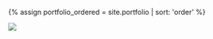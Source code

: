 {% assign portfolio_ordered = site.portfolio | sort: 'order' %}

<!--
{% for portfolio in portfolio_ordered %}
  {% assign photo = portfolio.portfolio | first %}
  --><a href="{{ portfolio.url }}"><img src="/portfolio/{{ portfolio.portfolio_folder }}/{{ photo.photo }}"></a><!--
{% endfor %}
  -->
